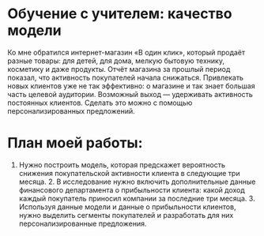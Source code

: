 # Обучение с учителем: качество модели
Ко мне обратился интернет-магазин «В один клик», который продаёт разные товары: для детей, для дома, мелкую бытовую технику, косметику и даже продукты. Отчёт магазина за прошлый период показал, что активность покупателей начала снижаться. Привлекать новых клиентов уже не так эффективно: о магазине и так знает большая часть целевой аудитории. Возможный выход — удерживать активность постоянных клиентов. Сделать это можно с помощью персонализированных предложений.

# План моей работы:
1. Нужно построить модель, которая предскажет вероятность снижения 
покупательской активности клиента в следующие три месяца. 2. В 
исследование нужно включить дополнительные данные финансового 
департамента о прибыльности клиента: какой доход каждый покупатель 
приносил компании за последние три месяца. 3. Используя данные модели и 
данные о прибыльности клиентов, нужно выделить сегменты покупателей и 
разработать для них персонализированные предложения. 

